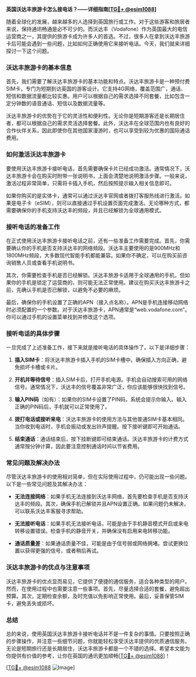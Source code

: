 **英国沃达丰旅游卡怎么接电话？——详细指南[[TG💪+ @esim1088](https://t.me/s/esim1088)]**

随着全球化的发展，越来越多的人选择到英国旅行或工作。对于这些游客和旅居者来说，保持通讯畅通是必不可少的。而沃达丰（Vodafone）作为英国最大的电信运营商之一，其提供的旅游卡成为许多人的首选。不过，很多人在拿到沃达丰旅游卡后可能会遇到一些问题，比如如何正确使用它来接听电话。今天，我们就来详细探讨一下这个问题。

### 沃达丰旅游卡的基本信息

首先，我们需要了解沃达丰旅游卡的基本功能和特点。沃达丰旅游卡是一种预付费SIM卡，专门为短期到访英国的游客设计。它支持4G网络，覆盖范围广，通话、短信和数据流量都比较实惠。用户可以根据自己的需求选择不同套餐，比如包含一定分钟数的语音通话、短信以及数据流量等。

沃达丰旅游卡的优势在于它的灵活性和便利性。无论你是短期游客还是长期居住者，都可以根据自己的需求灵活选择套餐。此外，沃达丰在全球范围内也有良好的合作伙伴关系，因此即使你在其他国家漫游时，也可以享受到较为优惠的国际通话费用。

### 如何激活沃达丰旅游卡

要使用沃达丰旅游卡接听电话，首先需要确保卡片已经成功激活。通常情况下，沃达丰旅游卡会在购买时附带一张说明书，上面会清楚地说明激活步骤。一般来说，激活过程非常简单，只需将卡插入手机，然后按照提示输入相关信息即可。

如果你购买的是实体卡，通常可以通过沃达丰官网或者拨打客服热线进行激活。如果是电子卡（eSIM），则可以直接通过手机设置页面完成激活。无论哪种方式，都需要确保你的手机支持沃达丰的频段，并且已经解锁为全球通用模式。

### 接听电话的准备工作

在正式使用沃达丰旅游卡接听电话之前，还有一些准备工作需要完成。首先，你需要确认你的手机是否支持沃达丰的网络频段。沃达丰主要使用的是900MHz和1800MHz频段，大多数现代智能手机都能兼容。如果你不确定，可以在购买前咨询销售人员或查看手机说明书。

其次，你需要检查手机是否已经解锁。沃达丰旅游卡适用于全球通用的手机，但如果你的手机是锁定了运营商的，则可能无法正常使用。建议在购买沃达丰旅游卡之前，先确认手机是否已解锁，以避免不必要的麻烦。

最后，确保你的手机设置了正确的APN（接入点名称）。APN是手机连接移动网络时必须配置的一个参数。对于沃达丰旅游卡，APN通常是“web.vodafone.com”。你可以通过手机的设置菜单找到并修改这个选项。

### 接听电话的具体步骤

一旦完成了上述准备工作，接下来就是接听电话的具体操作了。以下是详细步骤：

1. **插入SIM卡**：将沃达丰旅游卡插入手机的SIM卡槽中。确保插入方向正确，避免损坏卡槽或卡片。
   
2. **开机并等待信号**：插入SIM卡后，打开手机电源。手机会自动搜索可用的网络信号。通常情况下，沃达丰的信号覆盖非常广泛，你应该能够很快找到信号。

3. **输入PIN码**（如有）：如果你的SIM卡设置了PIN码，系统会提示你输入。输入正确的PIN码后，手机就可以正常使用了。

4. **拨打电话或接听来电**：沃达丰旅游卡的使用方法与其他普通SIM卡基本相同。当你收到电话时，手机会振动或发出铃声提醒。按下接听键即可开始通话。

5. **结束通话**：通话结束后，按下挂断键即可结束通话。沃达丰旅游卡的计费方式通常按分钟计算，因此要注意控制通话时间以节省费用。

### 常见问题及解决办法

尽管沃达丰旅游卡的使用相对简单，但在实际使用过程中，仍可能出现一些问题。以下是一些常见问题及其解决办法：

- **无法连接网络**：如果手机无法连接到沃达丰网络，首先要检查手机是否支持沃达丰的频段。其次，确保手机已解锁并且APN设置正确。如果问题仍未解决，可以联系沃达丰客服寻求帮助。

- **无法接听电话**：如果手机无法接听电话，可能是由于手机静音模式开启或来电转移设置错误。检查手机的静音开关，并确保没有启用来电转移功能。

- **通话质量差**：如果通话质量不佳，可能是由于信号弱或网络拥堵。尝试更换位置以获得更强的信号，或者稍后再试。

### 沃达丰旅游卡的优点与注意事项

沃达丰旅游卡的优点显而易见，它提供了便捷的通信服务，适合各种类型的用户。然而，在使用过程中也需要注意一些事项。首先，尽量选择合适的套餐，避免超出预算。其次，定期检查余额，及时充值以免影响正常使用。最后，妥善保管SIM卡，避免丢失或损坏。

### 总结

总的来说，使用英国沃达丰旅游卡接听电话并不是一件复杂的事情。只要按照正确的步骤操作，并注意一些细节问题，你就能轻松享受沃达丰提供的优质通信服务。无论是短期旅行还是长期居住，沃达丰旅游卡都是一个不错的选择。希望本文能为你提供有价值的参考，让你在英国的通讯更加顺畅[[TG💪+ @esim1088](https://t.me/s/esim1088)]！

[[TG💪+ @esim1088](https://t.me/s/esim1088) ![Image](https://i.postimg.cc/4NQfJmqS/Snipaste-2025-05-13-00-14-12.png)]